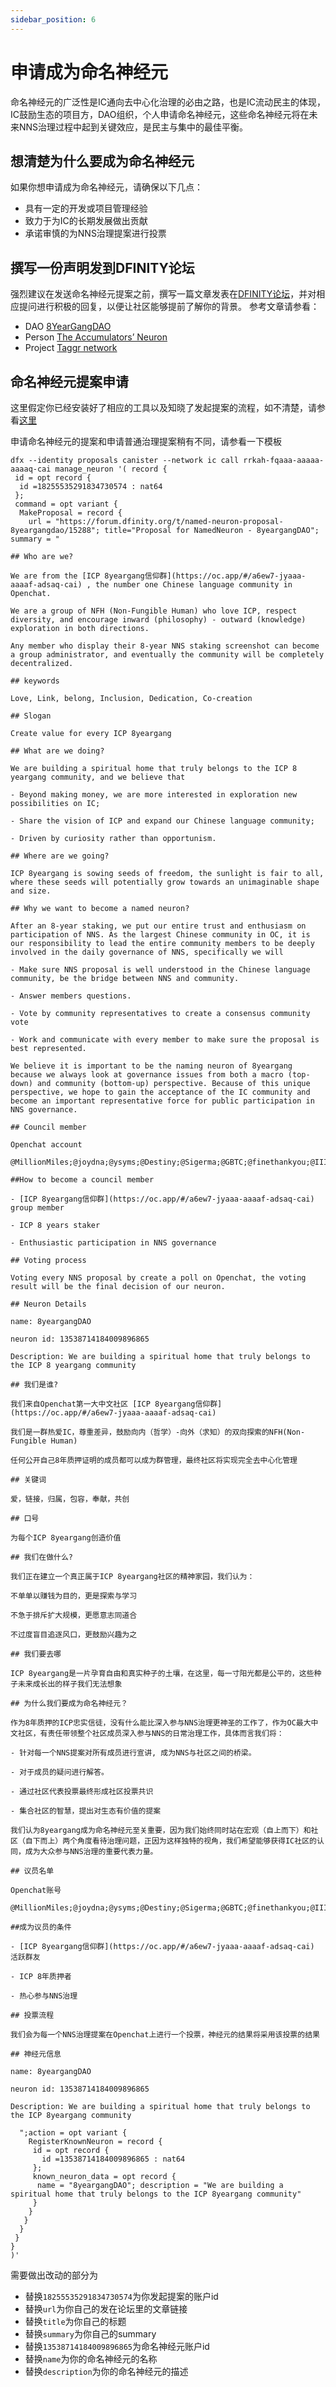 ```yaml
---
sidebar_position: 6
---
```


# 申请成为命名神经元
命名神经元的广泛性是IC通向去中心化治理的必由之路，也是IC流动民主的体现，IC鼓励生态的项目方，DAO组织，个人申请命名神经元，这些命名神经元将在未来NNS治理过程中起到关键效应，是民主与集中的最佳平衡。
## 想清楚为什么要成为命名神经元
如果你想申请成为命名神经元，请确保以下几点：
- 具有一定的开发或项目管理经验
- 致力于为IC的长期发展做出贡献
- 承诺审慎的为NNS治理提案进行投票

## 撰写一份声明发到DFINITY论坛
强烈建议在发送命名神经元提案之前，撰写一篇文章发表在[DFINITY论坛](https://forum.dfinity.org/)，并对相应提问进行积极的回复，以便让社区能够提前了解你的背景。
参考文章请参看：
- DAO
[8YearGangDAO](https://forum.dfinity.org/t/named-neuron-proposal-8yeargangdao/15288)
- Person
[The Accumulators’ Neuron](https://forum.dfinity.org/t/named-neuron-proposal-the-accumulators-neuron/14980)
- Project
[Taggr network](https://forum.dfinity.org/t/proposal-for-adding-taggr-network-as-a-named-neuron/20260)

## 命名神经元提案申请
这里假定你已经安装好了相应的工具以及知晓了发起提案的流程，如不清楚，请参看[这里](https://ic123.xyz/docs/ic-web3/submit-nns-proposal)

申请命名神经元的提案和申请普通治理提案稍有不同，请参看一下模板

````
dfx --identity proposals canister --network ic call rrkah-fqaaa-aaaaa-aaaaq-cai manage_neuron '( record {
 id = opt record { 
  id =18255535291834730574 : nat64
 };
 command = opt variant {
  MakeProposal = record {
    url = "https://forum.dfinity.org/t/named-neuron-proposal-8yeargangdao/15288"; title="Proposal for NamedNeuron - 8yeargangDAO"; summary = "
  
## Who are we?  
  
We are from the [ICP 8yeargang信仰群](https://oc.app/#/a6ew7-jyaaa-aaaaf-adsaq-cai) , the number one Chinese language community in Openchat.  
  
We are a group of NFH (Non-Fungible Human) who love ICP, respect diversity, and encourage inward (philosophy) - outward (knowledge) exploration in both directions.  
  
Any member who display their 8-year NNS staking screenshot can become a group administrator, and eventually the community will be completely decentralized.  
  
## keywords  
  
Love, Link, belong, Inclusion, Dedication, Co-creation  
  
## Slogan  
  
Create value for every ICP 8yeargang  
  
## What are we doing?  
  
We are building a spiritual home that truly belongs to the ICP 8 yeargang community, and we believe that  
  
- Beyond making money, we are more interested in exploration new possibilities on IC;  
  
- Share the vision of ICP and expand our Chinese language community;  
  
- Driven by curiosity rather than opportunism.  
  
## Where are we going?  
  
ICP 8yeargang is sowing seeds of freedom, the sunlight is fair to all, where these seeds will potentially grow towards an unimaginable shape and size.  
  
## Why we want to become a named neuron?  
  
After an 8-year staking, we put our entire trust and enthusiasm on participation of NNS. As the largest Chinese community in OC, it is our responsibility to lead the entire community members to be deeply involved in the daily governance of NNS, specifically we will  
  
- Make sure NNS proposal is well understood in the Chinese language community, be the bridge between NNS and community.  
  
- Answer members questions.  
  
- Vote by community representatives to create a consensus community vote  
  
- Work and communicate with every member to make sure the proposal is best represented.  
  
We believe it is important to be the naming neuron of 8yeargang because we always look at governance issues from both a macro (top-down) and community (bottom-up) perspective. Because of this unique perspective, we hope to gain the acceptance of the IC community and become an important representative force for public participation in NNS governance.  
  
## Council member  
  
Openchat account  
  
@MillionMiles;@joydna;@ysyms;@Destiny;@Sigerma;@GBTC;@finethankyou;@III;@bollava  
  
##How to become a council member  
  
- [ICP 8yeargang信仰群](https://oc.app/#/a6ew7-jyaaa-aaaaf-adsaq-cai) group member  
  
- ICP 8 years staker   
  
- Enthusiastic participation in NNS governance  
  
## Voting process  
  
Voting every NNS proposal by create a poll on Openchat, the voting result will be the final decision of our neuron.  
  
## Neuron Details  
  
name: 8yeargangDAO  
  
neuron id: 13538714184009896865  
  
Description: We are building a spiritual home that truly belongs to the ICP 8 yeargang community  
  
## 我们是谁?  
  
我们来自Openchat第一大中文社区 [ICP 8yeargang信仰群](https://oc.app/#/a6ew7-jyaaa-aaaaf-adsaq-cai)  

我们是一群热爱IC，尊重差异，鼓励向内（哲学）-向外（求知）的双向探索的NFH(Non-Fungible Human)  
  
任何公开自己8年质押证明的成员都可以成为群管理，最终社区将实现完全去中心化管理  
  
## 关键词  
  
爱，链接，归属，包容，奉献，共创  
  
## 口号  
  
为每个ICP 8yeargang创造价值  
  
## 我们在做什么?  
  
我们正在建立一个真正属于ICP 8yeargang社区的精神家园，我们认为：  
  
不单单以赚钱为目的，更是探索与学习  
  
不急于排斥扩大规模，更愿意志同道合  
  
不过度盲目追逐风口，更鼓励兴趣为之  
  
## 我们要去哪  
  
ICP 8yeargang是一片孕育自由和真实种子的土壤，在这里，每一寸阳光都是公平的，这些种子未来成长出的样子我们无法想象  
  
## 为什么我们要成为命名神经元？  
  
作为8年质押的ICP忠实信徒，没有什么能比深入参与NNS治理更神圣的工作了，作为OC最大中文社区，有责任带领整个社区成员深入参与NNS的日常治理工作，具体而言我们将：  
  
- 针对每一个NNS提案对所有成员进行宣讲, 成为NNS与社区之间的桥梁。  
  
- 对于成员的疑问进行解答。  
  
- 通过社区代表投票最终形成社区投票共识  
  
- 集合社区的智慧，提出对生态有价值的提案  
  
我们认为8yeargang成为命名神经元至关重要，因为我们始终同时站在宏观（自上而下）和社区（自下而上）两个角度看待治理问题，正因为这样独特的视角，我们希望能够获得IC社区的认同，成为大众参与NNS治理的重要代表力量。  
  
## 议员名单  
  
Openchat账号  
  
@MillionMiles;@joydna;@ysyms;@Destiny;@Sigerma;@GBTC;@finethankyou;@III;@bollava  
  
##成为议员的条件  
  
- [ICP 8yeargang信仰群](https://oc.app/#/a6ew7-jyaaa-aaaaf-adsaq-cai) 活跃群友  
  
- ICP 8年质押者  
  
- 热心参与NNS治理  
  
## 投票流程  
  
我们会为每一个NNS治理提案在Openchat上进行一个投票，神经元的结果将采用该投票的结果  
  
## 神经元信息  
  
name: 8yeargangDAO  
  
neuron id: 13538714184009896865  
  
Description: We are building a spiritual home that truly belongs to the ICP 8yeargang community  
  
  ";action = opt variant {
    RegisterKnownNeuron = record {
     id = opt record {
       id =13538714184009896865 : nat64
     };
     known_neuron_data = opt record {
      name = "8yeargangDAO"; description = "We are building a spiritual home that truly belongs to the ICP 8yeargang community"
     }
    }
   }
  }
 }
}
)'

````
需要做出改动的部分为
- 替换`18255535291834730574`为你发起提案的账户id
- 替换`url`为你自己的发在论坛里的文章链接
- 替换`title`为你自己的标题
- 替换`summary`为你自己的summary
- 替换`13538714184009896865`为命名神经元账户id
- 替换`name`为你的命名神经元的名称
- 替换`description`为你的命名神经元的描述